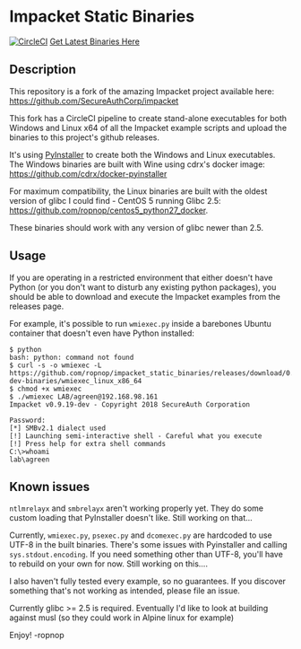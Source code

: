 # Impacket Static Binaries
[![CircleCI](https://circleci.com/gh/ropnop/impacket_static_binaries.svg?style=svg)](https://circleci.com/gh/ropnop/impacket_static_binaries)   [Get Latest Binaries Here](https://github.com/ropnop/impacket_static_binaries/releases/latest)

## Description
This repository is a fork of the amazing Impacket project available here: https://github.com/SecureAuthCorp/impacket

This fork has a CircleCI pipeline to create stand-alone executables for both Windows and Linux x64 of all the Impacket example scripts and upload the binaries to this project's github releases.

It's using [PyInstaller](http://www.pyinstaller.org/) to create both the Windows and Linux executables. The Windows binaries are built with Wine using cdrx's docker image: https://github.com/cdrx/docker-pyinstaller

For maximum compatibility, the Linux binaries are built with the oldest version of glibc I could find - CentOS 5 running Glibc 2.5: https://github.com/ropnop/centos5_python27_docker. 

These binaries should work with any version of glibc newer than 2.5. 

## Usage
If you are operating in a restricted environment that either doesn't have Python (or you don't want to disturb any existing python packages), you should be able to download and execute the Impacket examples from the releases page.

For example, it's possible to run `wmiexec.py` inside a barebones Ubuntu container that doesn't even have Python installed:

```
$ python
bash: python: command not found
$ curl -s -o wmiexec -L https://github.com/ropnop/impacket_static_binaries/releases/download/0.9.19-dev-binaries/wmiexec_linux_x86_64
$ chmod +x wmiexec
$ ./wmiexec LAB/agreen@192.168.98.161
Impacket v0.9.19-dev - Copyright 2018 SecureAuth Corporation

Password:
[*] SMBv2.1 dialect used
[!] Launching semi-interactive shell - Careful what you execute
[!] Press help for extra shell commands
C:\>whoami
lab\agreen
```

## Known issues
`ntlmrelayx` and `smbrelayx` aren't working properly yet. They do some custom loading that PyInstaller doesn't like. Still working on that...

Currently, `wmiexec.py`, `psexec.py` and `dcomexec.py` are hardcoded to use UTF-8 in the built binaries. There's some issues with Pyinstaller and calling `sys.stdout.encoding`. If you need something other than UTF-8, you'll have to rebuild on your own for now. Still working on this....

I also haven't fully tested every example, so no guarantees. If you discover something that's not working as intended, please file an issue.

Currently glibc >= 2.5 is required. Eventually I'd like to look at building against musl (so they could work in Alpine linux for example)

Enjoy!
-ropnop
